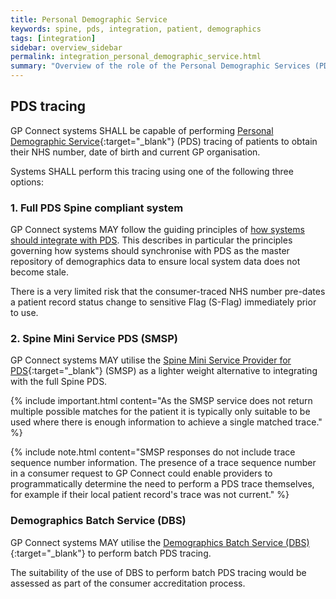 ```yaml
---
title: Personal Demographic Service
keywords: spine, pds, integration, patient, demographics
tags: [integration]
sidebar: overview_sidebar
permalink: integration_personal_demographic_service.html
summary: "Overview of the role of the Personal Demographic Services (PDS) and the Spine Mini Services PDS (SMSP) within GP Connect."
---
```


## PDS tracing ##

GP Connect systems SHALL be capable of performing [Personal Demographic Service](https://digital.nhs.uk/Demographics){:target="_blank"} (PDS) tracing of patients to obtain their NHS number, date of birth and current GP organisation.

Systems SHALL perform this tracing using one of the following three options:

### 1. Full PDS Spine compliant system ###


GP Connect systems MAY follow the guiding principles of [how systems should integrate with PDS](http://webarchive.nationalarchives.gov.uk/20160921135209/http://systems.digital.nhs.uk/demographics/spineconnect). This describes in particular the principles governing how systems should synchronise with PDS as the master repository of demographics data to ensure local system data does not become stale.

There is a very limited risk that the consumer-traced NHS number pre-dates a patient record status change to sensitive Flag (S-Flag) immediately prior to use.

### 2. Spine Mini Service PDS (SMSP) ###

GP Connect systems MAY utilise the [Spine Mini Service Provider for PDS](https://developer.nhs.uk/library/systems/nhs-digital-smsp-pds/){:target="_blank"} (SMSP) as a lighter weight alternative to integrating with the full Spine PDS.


{% include important.html content="As the SMSP service does not return multiple possible matches for the patient it is typically only suitable to be used where there is enough information to achieve a single matched trace." %}

{% include note.html content="SMSP responses do not include trace sequence number information. The presence of a trace sequence number in a consumer request to GP Connect could enable providers to programmatically determine the need to perform a PDS trace themselves, for example if their local patient record's trace was not current." %}


### Demographics Batch Service (DBS) ###

GP Connect systems MAY utilise the [Demographics Batch Service (DBS)](http://developer.nhs.uk/library/systems/demographic-batch-service-dbs/){:target="_blank"} to perform batch PDS tracing.

The suitability of the use of DBS to perform batch PDS tracing would be assessed as part of the consumer accreditation process.
